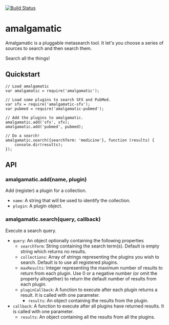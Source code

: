 [![Build Status](https://travis-ci.org/ucsf-ckm/amalgamatic.svg?branch=master)](https://travis-ci.org/ucsf-ckm/amalgamatic)

amalgamatic
===========

Amalgamatic is a pluggable metasearch tool. It let's you choose a series of 
sources to search and then search them.

Search all the things!

## Quickstart

````
// Load amalgamatic
var amalgamatic = require('amalgamatic');

// Load some plugins to search SFX and PubMed.
var sfx = require('amalgamatic-sfx');
var pubmed = require('amalgamatic-pubmed');

// Add the plugins to amalgamatic.
amalgamatic.add('sfx', sfx);
amalgamatic.add('pubmed', pubmed);

// Do a search!
amalgamatic.search({searchTerm: 'medicine'}, function (results) {
	console.dir(results);
});
````

## API

### amalgamatic.add(name, plugin)

Add (register) a plugin for a collection.
* `name`: A string that will be used to identify the collection.
* `plugin`: A plugin object.

### amalgamatic.search(query, callback)
 
Execute a search query.
* `query`: An object optionally containing the following properties
    * `searchTerm`: String containing the search term(s). Default is empty string which returns no results.
    * `collections`: Array of strings representing the plugins you wish to search. Default is to use all registered plugins.
    * `maxResults`: Integer representing the maximum number of results to return from each plugin. Use 0 or a negative number (or omit the property altogether) to return the default number of results from each plugin.
    * `pluginCallback`: A function to execute after each plugin returns a result. It is called with one parameter.
        * `results`: An object containing the results from the plugin.
* `callback`: A function to execute after all plugins have returned results. It is called with one parameter.
    * `results`: An object containing all the results from all the plugins.